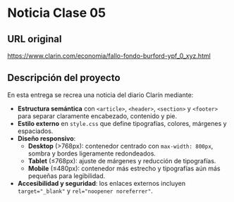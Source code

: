 # Noticia Clase 05

## URL original
https://www.clarin.com/economia/fallo-fondo-burford-ypf_0_xyz.html

## Descripción del proyecto
En esta entrega se recrea una noticia del diario Clarín mediante:

- **Estructura semántica** con `<article>`, `<header>`, `<section>` y `<footer>` para separar claramente encabezado, contenido y pie.
- **Estilo externo** en `style.css` que define tipografías, colores, márgenes y espaciados.
- **Diseño responsivo**:
  - **Desktop** (>768px): contenedor centrado con `max-width: 800px`, sombra y bordes ligeramente redondeados.
  - **Tablet** (≤768px): ajuste de márgenes y reducción de tipografías.
  - **Mobile** (≤480px): contenedor más estrecho y tipografías aún más pequeñas para legibilidad.
- **Accesibilidad y seguridad**: los enlaces externos incluyen `target="_blank"` y `rel="noopener noreferrer"`.

